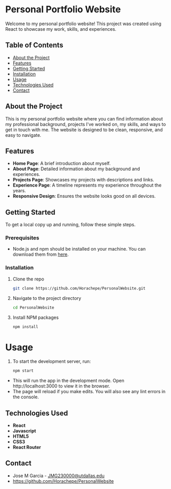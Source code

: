 # Personal Portfolio Website

Welcome to my personal portfolio website! This project was created using React to showcase my work, skills, and experiences.

## Table of Contents

- [About the Project](#about-the-project)
- [Features](#features)
- [Getting Started](#getting-started)
- [Installation](#installation)
- [Usage](#usage)
- [Technologies Used](#technologies-used)
- [Contact](#contact)

## About the Project

This is my personal portfolio website where you can find information about my professional background, projects I've worked on, my skills, and ways to get in touch with me. The website is designed to be clean, responsive, and easy to navigate.

## Features

- **Home Page**: A brief introduction about myself.
- **About Page**: Detailed information about my background and experiences.
- **Projects Page**: Showcases my projects with descriptions and links.
- **Experience Page**: A timeline represents my experience throughout the years.
- **Responsive Design**: Ensures the website looks good on all devices.

## Getting Started

To get a local copy up and running, follow these simple steps.

### Prerequisites

- Node.js and npm should be installed on your machine. You can download them from [here](https://nodejs.org/).

### Installation

1. Clone the repo
   ```sh
   git clone https://github.com/Horachepe/PersonalWebsite.git
2. Navigate to the project directory
   ```sh
   cd PersonalWebsite
3. Install NPM packages
   ```sh
   npm install

# Usage

1. To start the development server, run:
   ```sh   
   npm start
   
- This will run the app in the development mode. Open http://localhost:3000 to view it in the browser.
- The page will reload if you make edits. You will also see any lint errors in the console.

## Technologies Used

- **React**
- **Javascript**
- **HTML5**
- **CSS3**
- **React Router**

## Contact

- Jose M Garcia - JMG230000@utdallas.edu
- https://github.com/Horachepe/PersonalWebsite
